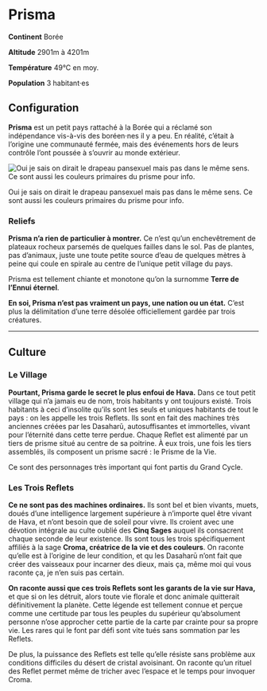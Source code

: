 # Prisma

**Continent** Borée

**Altitude** 2901m à 4201m

**Température** 49°C en moy.

**Population** 3 habitant·es

## Configuration

**Prisma** est un petit pays rattaché à la Borée qui a réclamé son indépendance vis-à-vis des boréen·nes il y a peu. En réalité, c’était à l’origine une communauté fermée, mais des événements hors de leurs contrôle l’ont poussée à s’ouvrir au monde extérieur.

![Oui je sais on dirait le drapeau pansexuel mais pas dans le même sens. Ce sont aussi les couleurs primaires du prisme pour info.](https://s3-us-west-2.amazonaws.com/secure.notion-static.com/c97fe352-2ffc-4bc0-9331-184a5f9e778b/map\_prisma.png)

Oui je sais on dirait le drapeau pansexuel mais pas dans le même sens. Ce sont aussi les couleurs primaires du prisme pour info.

### Reliefs

**Prisma n’a rien de particulier à montrer.** Ce n’est qu’un enchevêtrement de plateaux rocheux parsemés de quelques failles dans le sol. Pas de plantes, pas d’animaux, juste une toute petite source d’eau de quelques mètres à peine qui coule en spirale au centre de l’unique petit village du pays.

Prisma est tellement chiante et monotone qu’on la surnomme **Terre de l’Ennui éternel**.

**En soi, Prisma n’est pas vraiment un pays, une nation ou un état.** C’est plus la délimitation d’une terre désolée officiellement gardée par trois créatures.

***

## Culture

### Le Village

**Pourtant, Prisma garde le secret le plus enfoui de Hava.** Dans ce tout petit village qui n’a jamais eu de nom, trois habitants y ont toujours existé. Trois habitants à ceci d’insolite qu’ils sont les seuls et uniques habitants de tout le pays : on les appelle les trois Reflets. Ils sont en fait des machines très anciennes créées par les Dasaharū, autosuffisantes et immortelles, vivant pour l’éternité dans cette terre perdue. Chaque Reflet est alimenté par un tiers de prisme situé au centre de sa poitrine. À eux trois, une fois les tiers assemblés, ils composent un prisme sacré : le Prisme de la Vie.

Ce sont des personnages très important qui font partis du Grand Cycle.

### Les Trois Reflets

**Ce ne sont pas des machines ordinaires.** Ils sont bel et bien vivants, muets, doués d’une intelligence largement supérieure à n’importe quel être vivant de Hava, et n’ont besoin que de soleil pour vivre. Ils croient avec une dévotion intégrale au culte oublié des **Cinq Sages** auquel ils consacrent chaque seconde de leur existence. Ils sont tous les trois spécifiquement affiliés à la sage **Croma, créatrice de la vie et des couleurs**. On raconte qu’elle est à l’origine de leur condition, et qu les Dasaharū n’ont fait que créer des vaisseaux pour incarner des dieux, mais ça, même moi qui vous raconte ça, je n’en suis pas certain.

**On raconte aussi que ces trois Reflets sont les garants de la vie sur Hava,** et que si on les détruit, alors toute vie florale et donc animale quitterait définitivement la planète. Cette légende est tellement connue et perçue comme une certitude par tous les peuples du supérieur qu’absolument personne n’ose approcher cette partie de la carte par crainte pour sa propre vie. Les rares qui le font par défi sont vite tués sans sommation par les Reflets.

De plus, la puissance des Reflets est telle qu’elle résiste sans problème aux conditions difficiles du désert de cristal avoisinant. On raconte qu’un rituel des Reflet permet même de tricher avec l’espace et le temps pour invoquer Croma.
